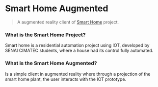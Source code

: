 # Smart Home Augmented
> A augmented reality client of [Smart Home](https://github.com/homeautomated/home-automated-web) project.

### What is the Smart Home Project?

Smart home is a residential automation project using IOT, developed by SENAI CIMATEC students, where a house had its control fully automated.


### What is the Smart Home Augmented?

Is a simple client in augmented reality where through a projection of the smart home plant, the user interacts with the IOT prototype.
